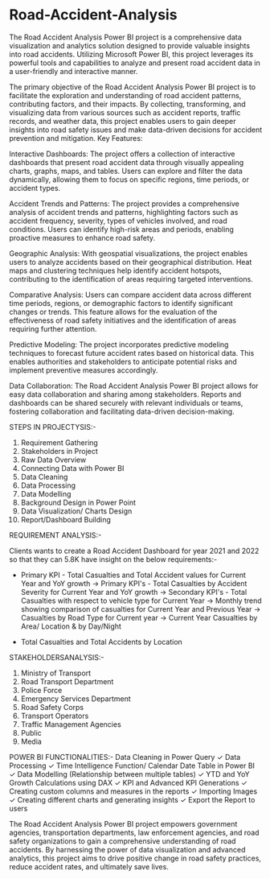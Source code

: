 # Road-Accident-Analysis
The Road Accident Analysis Power BI project is a comprehensive data visualization and analytics solution designed to provide valuable insights into road accidents. Utilizing Microsoft Power BI, this project leverages its powerful tools and capabilities to analyze and present road accident data in a user-friendly and interactive manner.

The primary objective of the Road Accident Analysis Power BI project is to facilitate the exploration and understanding of road accident patterns, contributing factors, and their impacts. By collecting, transforming, and visualizing data from various sources such as accident reports, traffic records, and weather data, this project enables users to gain deeper insights into road safety issues and make data-driven decisions for accident prevention and mitigation.
Key Features:

Interactive Dashboards: The project offers a collection of interactive dashboards that present road accident data through visually appealing charts, graphs, maps, and tables. Users can explore and filter the data dynamically, allowing them to focus on specific regions, time periods, or accident types.

Accident Trends and Patterns: The project provides a comprehensive analysis of accident trends and patterns, highlighting factors such as accident frequency, severity, types of vehicles involved, and road conditions. Users can identify high-risk areas and periods, enabling proactive measures to enhance road safety.

Geographic Analysis: With geospatial visualizations, the project enables users to analyze accidents based on their geographical distribution. Heat maps and clustering techniques help identify accident hotspots, contributing to the identification of areas requiring targeted interventions.

Comparative Analysis: Users can compare accident data across different time periods, regions, or demographic factors to identify significant changes or trends. This feature allows for the evaluation of the effectiveness of road safety initiatives and the identification of areas requiring further attention.

Predictive Modeling: The project incorporates predictive modeling techniques to forecast future accident rates based on historical data. This enables authorities and stakeholders to anticipate potential risks and implement preventive measures accordingly.

Data Collaboration: The Road Accident Analysis Power BI project allows for easy data collaboration and sharing among stakeholders. Reports and dashboards can be shared securely with relevant individuals or teams, fostering collaboration and facilitating data-driven decision-making.

STEPS IN PROJECTYSIS:-
1. Requirement Gathering
2. Stakeholders in Project
3. Raw Data Overview
4. Connecting Data with Power BI
5. Data Cleaning
6. Data Processing
7. Data Modelling
8. Background Design in Power Point
9. Data Visualization/ Charts Design
10. Report/Dashboard Building

REQUIREMENT ANALYSIS:-

Clients wants to create a Road Accident Dashboard for year 2021 and 2022 so that they can 5.8K have insight on the below requirements:-
+ Primary KPI - Total Casualties and Total Accident values for Current Year and YoY growth
→ Primary KPI's - Total Casualties by Accident Severity for Current Year and YoY growth
→ Secondary KPI's - Total Casualties with respect to vehicle type for Current Year
→ Monthly trend showing comparison of casualties for Current Year and Previous Year
→ Casualties by Road Type for Current year
→ Current Year Casualties by Area/ Location & by Day/Night
* Total Casualties and Total Accidents by Location

STAKEHOLDERSANALYSIS:-
1. Ministry of Transport
2. Road Transport Department
3. Police Force
4. Emergency Services Department
5. Road Safety Corps
6. Transport Operators
7. Traffic Management Agencies
8. Public
9. Media


POWER BI FUNCTIONALITIES:-
Data Cleaning in Power Query
✓ Data Processing
✓ Time Intelligence Function/ Calendar Date Table in Power BI
✓ Data Modelling (Relationship between multiple tables)
✓ YTD and YoY Growth Calculations using DAX
✓ KPI and Advanced KPI Generations
✓ Creating custom columns and measures in the reports
✓ Importing Images
✓ Creating different charts and generating insights
✓ Export the Report to users

The Road Accident Analysis Power BI project empowers government agencies, transportation departments, law enforcement agencies, and road safety organizations to gain a comprehensive understanding of road accidents. By harnessing the power of data visualization and advanced analytics, this project aims to drive positive change in road safety practices, reduce accident rates, and ultimately save lives.
